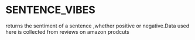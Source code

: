 # SENTENCE_VIBES
returns the sentiment of a sentence ,whether positive or negative.Data used here is collected from reviews on amazon prodcuts
